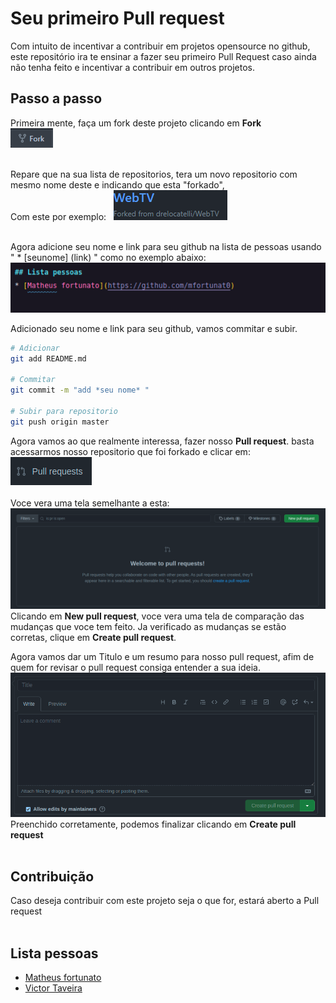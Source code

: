 # Seu primeiro Pull request
Com intuito de incentivar a contribuir em projetos opensource no github, este repositório ira te ensinar a fazer seu primeiro Pull Request
caso ainda não tenha feito e incentivar a contribuir em outros projetos.

## Passo a passo
Primeira mente, faça um fork deste projeto clicando em <b>Fork</b> 
<br/> ![fork](assets/fork.png)<br/><br/> 

Repare que na sua lista de repositorios, tera um novo repositorio com mesmo nome deste e indicando que esta "forkado",
<br/>Com este por exemplo: &nbsp;&nbsp;![forked](assets/forked.png)<br/><br/>

Agora adicione seu nome e link para seu github na lista de pessoas usando " * [seunome] (link) " como no exemplo abaixo:
<br/>![addName](assets/readme.png)<br/>

Adicionado seu nome e link para seu github, vamos commitar e subir.
```bash
# Adicionar
git add README.md

# Commitar
git commit -m "add *seu nome* "

# Subir para repositorio
git push origin master
```

Agora vamos ao que realmente interessa, fazer nosso <b>Pull request</b>. basta acessarmos nosso repositorio que foi forkado e clicar em: ![pr](assets/pr.png)<br/><br/>
Voce vera uma tela semelhante a esta:
<br/>![pr2](assets/pr2.png)<br/>
Clicando em <b>New pull request</b>, voce vera uma tela de comparação das mudanças que voce tem feito. Ja verificado as mudanças se estão corretas, clique em <b>Create pull request</b>.
<br/>

Agora vamos dar um Titulo e um resumo para nosso pull request, afim de quem for revisar o pull request consiga entender a sua ideia.
<br/>![pr2](assets/pr3.png)<br/>
Preenchido corretamente, podemos finalizar clicando em <b>Create pull request</b>
<br/><br/>

## Contribuição 
Caso deseja contribuir com este projeto seja o que for, estará aberto a Pull request
<br/><br/>

## Lista pessoas
* [Matheus fortunato](https://github.com/mfortunat0)
* [Victor Taveira](https://github.com/viktortav)
